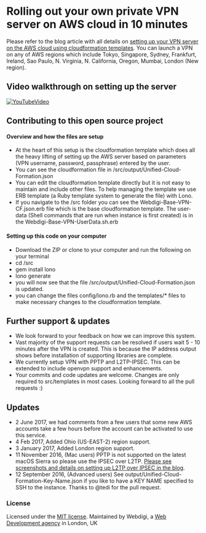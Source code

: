 # Rolling out your own private VPN server on AWS cloud in 10 minutes
Please refer to the blog article with all details on [setting up your VPN server on the AWS cloud using cloudformation templates](https://www.webdigi.co.uk/blog/2015/how-to-setup-your-own-private-secure-free-vpn-on-the-amazon-aws-cloud-in-10-minutes/). You can launch a VPN on any of AWS regions which include Tokyo, Singapore, Sydney, Frankfurt, Ireland, Sao Paulo, N. Virginia, N. California, Oregon, Mumbai, London (New region).

## Video walkthrough on setting up the server
[![YouTubeVideo](http://i.imgur.com/OMQUry7.png)](http://youtu.be/fBBERp5CUgo)

## Contributing to this open source project
#### Overview and how the files are setup
- At the heart of this setup is the cloudformation template which does all the heavy lifting of setting up the AWS server based on parameters (VPN username, password, passphrase) entered by the user.
- You can see the cloudformation file in /src/output/Unified-Cloud-Formation.json
- You can edit the cloudformation template directly but it is not easy to maintain and include other files. To help managing the template we use ERB template (a Ruby template system to generate the file) with Lono.
- If you navigate to the /src folder you can see the Webdigi-Base-VPN-CF.json.erb file which is the base cloudformation template. The user-data (Shell commands that are run when instance is first created) is in the Webdigi-Base-VPN-UserData.sh.erb

#### Setting up this code on your computer 
- Download the ZIP or clone to your computer and run the following on your terminal
- cd /src
- gem install lono
- lono generate
- you will now see that the file /src/output/Unified-Cloud-Formation.json is updated.
- you can change the files config/lono.rb and the templates/* files to make necessary changes to the cloudformation template.
  

## Further support & updates
- We look forward to your feedback on how we can improve this system. 
- Vast majority of the support requests can be resolved if users wait 5 - 10 minutes after the VPN is created. This is because the IP address output shows before installation of supporting libraries are complete.
- We currently setup VPN with PPTP and L2TP-IPSEC. This can be extended to include openvpn support and enhancements.
- Your commits and code updates are welcome. Changes are only required to src/templates in most cases. Looking forward to all the pull requests :)

## Updates
- 2 June 2017, we had comments from a few users that some new AWS accounts take a few hours before the account can be activated to use this service.
- 4 Feb 2017, Added Ohio (US-EAST-2) region support.
- 3 January 2017, Added London region support.
- 11 November 2016, (Mac users) PPTP is not supported on the latest macOS Sierra so please use the IPSEC over L2TP. [Please see screenshots and details on setting up L2TP over IPSEC in the blog](https://www.webdigi.co.uk/blog/2015/how-to-setup-your-own-private-secure-free-vpn-on-the-amazon-aws-cloud-in-10-minutes/).
- 12 September 2016, (Advanced users) See output/Unified-Cloud-Formation-Key-Name.json if you like to have a KEY NAME specified to SSH to the instance. Thanks to @tedi for the pull request.


### License
Licensed under the [MIT license](https://github.com/webdigi/AWS-VPN-Server-Setup/blob/master/LICENSE.txt). Maintained by Webdigi, a [Web Development agency](https://www.webdigi.co.uk) in London, UK
